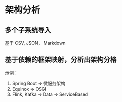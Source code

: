 # 架构分析

## 多个子系统导入

基于 CSV, JSON， Markdown

## 基于依赖的框架映射，分析出架构分格

示例：

1. Spring Boot => 微服务架构
2. Equinox => OSGI
3. Flink, Kafka => Data => ServiceBased